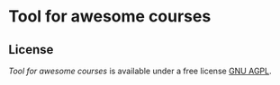 # Tool for awesome courses 

## License

*Tool for awesome courses* is available under a free license [GNU AGPL](https://www.gnu.org/licenses/agpl-3.0.en.html).

